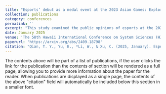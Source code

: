 ```yaml
---
title: "Esports’ debut as a medal event at the 2023 Asian Games: Exploring public perceptions with BERTopic and GPT-4 topic fine-tuning"
collection: publications
category: conferences
permalink: ''
excerpt: "This study examined the public opinions of esports at the 2023 Asian Games and value co-creation during the event using an LLM-enhanced BERTopic modeling analysis. We identified five major themes representing public perceptions, as well as how major stakeholders co-created value within and beyond the esports ecosystem. Key findings highlighted the strategic use of social media marketing to influence public opinion and promote esports events and brands, emphasizing the importance of event logistics and infrastructure. Additionally, the study revealed the co-creation value contributed by stakeholders outside the traditional esports ecosystem, particularly in promoting national representation and performance. Our findings supported the ongoing efforts to legitimize esports as a sport, noting that mainstream recognition remains a challenge. The inclusion of esports as a medal event showcased broader acceptance and helped mitigate negative public perceptions. Moreover, contributions from non-traditional stakeholders underscored the value of cross-subcultural collaborations in esports."
date: January 2025
venue: 'The 58th Hawaii International Conference on System Sciences (HICSS), Big Island, HI'
paperurl: 'https://arxiv.org/abs/2409.18798'
citation: "Qian, T. Y., Yu, B., *Li, W., & Xu, C. (2025, January). Esports’ debut as a medal event at the 2023 Asian Games: Exploring public perceptions with BERTopic and GPT-4 topic fine-tuning. Accepted (free communication) at the 58th Hawaii International Conference on System Sciences (HICSS), Big Island, HI."
---
```


The contents above will be part of a list of publications, if the user clicks the link for the publication than the contents of section will be rendered as a full page, allowing you to provide more information about the paper for the reader. When publications are displayed as a single page, the contents of the above "citation" field will automatically be included below this section in a smaller font.
